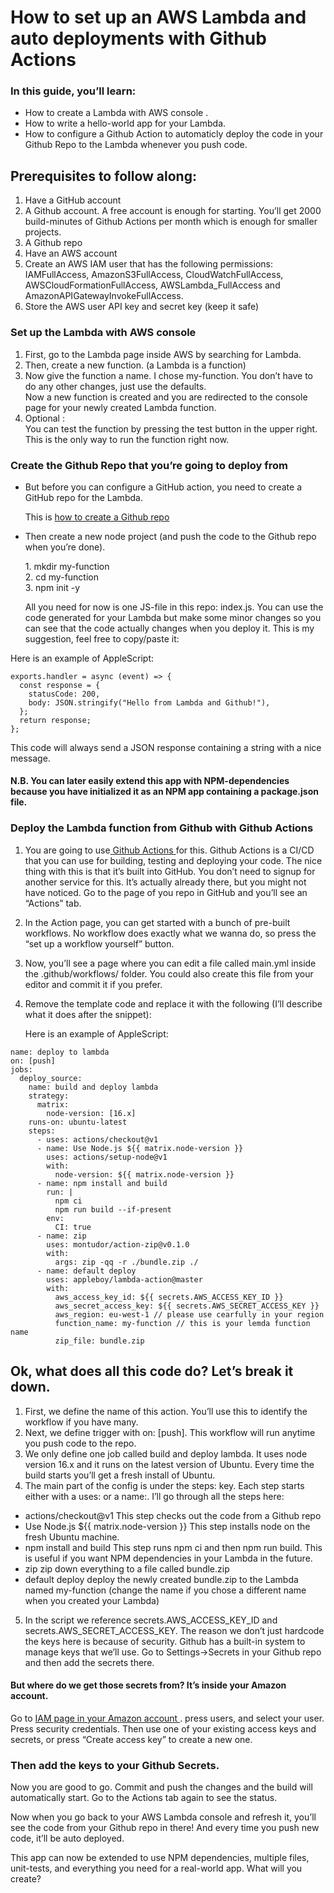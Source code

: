 # How to set up an AWS Lambda and auto deployments with Github Actions #

### In this guide, you’ll learn: ###

* How to create a Lambda with AWS console .
* How to write a hello-world app for your Lambda.
* How to configure a Github Action to automaticly deploy the code in your Github Repo to the Lambda whenever you push code.
## Prerequisites to follow along: ##
1. Have a GitHub account
2. A Github account. A free account is enough for starting. You’ll get 2000 build-minutes of Github Actions per month   which is enough for smaller projects.
3. A Github repo 
4. Have an AWS account
5. Create an AWS IAM user that has the following permissions: IAMFullAccess, AmazonS3FullAccess, CloudWatchFullAccess, AWSCloudFormationFullAccess, AWSLambda_FullAccess and AmazonAPIGatewayInvokeFullAccess.
6. Store the AWS user API key and secret key (keep it safe)

### Set up the Lambda with AWS console ### 

1. First, go to the Lambda page inside AWS by searching for Lambda.
2. Then, create a new function. (a Lambda is a function)
3. Now give the function a name. I chose my-function. You don’t have to do any other changes, just use the defaults.<br/> Now a new function is created and you are redirected to the console page for your newly created Lambda function.
4. Optional :<br/> You can test the function by pressing the test button in the upper right. This is the only way to run the function right now.


### Create the Github Repo that you’re going to deploy from ###
* But before you can configure a GitHub action, you need to create a GitHub repo for the Lambda. <p>This is <a href="https://docs.github.com/en/get-started/quickstart/create-a-repo?tool=cli" title="Github repo ">
 how to create a Github repo</a> </p>

* Then create a new node project (and push the code to the Github repo when you’re done).<p> 1. mkdir my-function <br/> 2. cd my-function <br/> 3. npm init -y <br/> <p> All you need for now is one JS-file in this repo: index.js. You can use the code generated for your Lambda but make some minor changes so you can see that the code actually changes when you deploy it. This is my suggestion, feel free to copy/paste it: <br/>
</p> </p><p>Here is an example of AppleScript:</p>

<pre><code>exports.handler = async (event) => {
  const response = {
    statusCode: 200,
    body: JSON.stringify("Hello from Lambda and Github!"),
  };
  return response;
};
</code></pre>
<p> This code will always send a JSON response containing a string with a nice message.</p>


#### <p> N.B. You can later easily extend this app with NPM-dependencies because you have initialized it as an NPM app containing a package.json file.</p> #### 

### Deploy the Lambda function from Github with Github Actions ###

1. You are going to use<a href="https://github.com/features/actions" title="Github Actions">
 Github Actions </a> for this. Github Actions is a CI/CD that you can use for building, testing and deploying your code. The nice thing with this is that it’s built into GitHub. You don’t need to signup for another service for this. It’s actually already there, but you might not have noticed. Go to the page of you repo in GitHub and you’ll see an “Actions” tab.

2. In the Action page, you can get started with a bunch of pre-built workflows. No workflow does exactly what we wanna do, so press the “set up a workflow yourself” button.
3. Now, you’ll see a page where you can edit a file called main.yml inside the .github/workflows/ folder. You could also create this file from your editor and commit it if you prefer.
4. Remove the template code and replace it with the following (I’ll describe what it does after the snippet):<p>Here is an example of AppleScript:</p>

<pre><code>name: deploy to lambda
on: [push]
jobs:
  deploy_source:
    name: build and deploy lambda
    strategy:
      matrix:
        node-version: [16.x]
    runs-on: ubuntu-latest
    steps:
      - uses: actions/checkout@v1
      - name: Use Node.js ${{ matrix.node-version }}
        uses: actions/setup-node@v1
        with:
          node-version: ${{ matrix.node-version }}
      - name: npm install and build
        run: |
          npm ci
          npm run build --if-present
        env:
          CI: true
      - name: zip
        uses: montudor/action-zip@v0.1.0
        with:
          args: zip -qq -r ./bundle.zip ./
      - name: default deploy
        uses: appleboy/lambda-action@master
        with:
          aws_access_key_id: ${{ secrets.AWS_ACCESS_KEY_ID }}
          aws_secret_access_key: ${{ secrets.AWS_SECRET_ACCESS_KEY }}
          aws_region: eu-west-1 // please use cearfully in your region 
          function_name: my-function // this is your lemda function name 
          zip_file: bundle.zip
</code></pre>
## Ok, what does all this code do? Let’s break it down. ##
1. First, we define the name of this action. You’ll use this to identify the workflow if you have many. 
2. Next, we define trigger with on: [push]. This workflow will run anytime you push code to the repo.
3. We only define one job called build and deploy lambda. It uses node version 16.x and it runs on the latest version of Ubuntu. Every time the build starts you’ll get a fresh install of Ubuntu.
4. The main part of the config is under the steps: key. Each step starts either with a uses: or a name:. I’ll go through all the steps here:  
* actions/checkout@v1 This step checks out the code from a Github repo
* Use Node.js ${{ matrix.node-version }} This step installs node on the fresh Ubuntu machine.
* npm install and build This step runs npm ci and then npm run build. This is useful if you want NPM dependencies in your Lambda in the future.
* zip zip down everything to a file called bundle.zip
* default deploy deploy the newly created bundle.zip to the Lambda named my-function (change the name if you chose a different name when you created your Lambda)
5. In the script we reference secrets.AWS_ACCESS_KEY_ID and secrets.AWS_SECRET_ACCESS_KEY. The reason we don’t just hardcode the keys here is because of security. Github has a built-in system to manage keys that we’ll use. Go to Settings->Secrets in your Github repo and then add the secrets there.
#### But where do we get those secrets from? It’s inside your Amazon account. #### 
<p> Go to <a href="https://console.aws.amazon.com/iam/" title="IAM page in your Amazon account">
 IAM page in your Amazon account </a>. press users, and select your user. Press security credentials. Then use one of your existing access keys and secrets, or press “Create access key” to create a new one.</p>

 ### Then add the keys to your Github Secrets. ### 
 <p>Now you are good to go. Commit and push the changes and the build will automatically start. Go to the Actions tab again to see the status.</p>

 <p> Now when you go back to your AWS Lambda console and refresh it, you’ll see the code from your Github repo in there! And every time you push new code, it’ll be auto deployed.</p>

 <p> This app can now be extended to use NPM dependencies, multiple files, unit-tests, and everything you need for a real-world app. What will you create? </p>